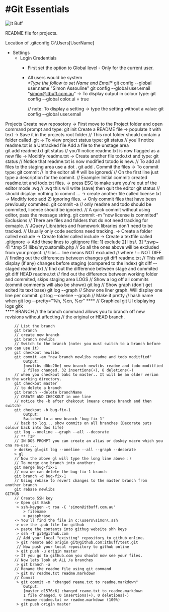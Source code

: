 #Git Essentials
===============
![It Buff](http://www.itbuff.com.au/images/logo.png)

README file for projects.

Location of .gitconfig
	C:\Users\[UserName]

* Settings 
  * Login Credentials
    * First set the option to Global level - Only for the current user.
    * All users would be system<br>
	_*Type the follow to set Name and Email_*
    git config --global user.name "Simon Assouline"
    git config --global user.email "simon@itbuff.com.au"
		-> To display output in colour type:
			git config --global color.ui = true
		
		// note: To display a setting 
		-> type the setting without a value:
			git config --global user.email

Projects
	Create new reposotory
		-> First move to the Project folder and open command prompt and type:
			git init
	Create a README file 
		-> populate it with text
		-> Save it in the projects root folder 
		// This root folder should contain a folder called .git
		-> To view project status type:
			git status
		// you'll notice readme.txt is a Untracked file
	Add a file to the unstage area	
			git add readme.txt
			git status
		// you'll notice readme.txt is now flagged as a new file
		-> Moditify readme.txt
		-> Create another file todo.txt and type:
			git status
			// Notice that readme.txt is now modified totodo is new.
			// To add all files to the staging area use a dot .
			git add .
	Commit the files
		-> To commit type:
			git commit
			// In the editor all # will be ignored/
			// On the first line just type a description for the commit.
			// Example: Initial commit: created readme.txt and todo.txt files.
		-> press ESC to make sure you're out of the editor mode
			:wq
			// :wq this will write (save) then quit the editor
			git status
			// should display: nothing to commit ...
		-> create another file called license.txt
		-> Moditfy todo add 2) ignoring files.
		-> Only commit files that have been previously commited.
			git commit -a
			// only readme and todo should be commited, license should be ignored.
			// A quick commit without using editor, pass the message string.
			git commit -m "now license is commited"
	Exclusions
		// There are files and folders that do not need tracking for exmaple.
		// JQuery Librabries and framework libraries don't need to be tracked.
		// Usually only code sections need tracking.
		-> Create a folder called exclude
		-> Create folder called include
		-> Create a textfile called .gitignore
		-> Add these lines to .gitignore file:
			1] exclude
			2] libs/*.*
			3] *.swp~
			4] *.tmp
			5] !libs/mycustomlib.php
			// So all the ones above will be excluded from your project.
			// !libs... line means NOT excluded
			// where ! = NOT
	DIFF
		// finding out the differences between changes
		git diff readme.txt
		// This will display (if any) changes before staging (compared to the index)
		git diff --staged readme.txt
		// find out the difference between stage and commited
		git diff HEAD readme.txt
		// find out the difference between working folder and commited, skips staging area
	LOGS
		// Show a log off all commits (commit comments will also be shown)
		git log
		// Show graph (don't get ecited its text base)
		git log --graph
		// Show one liner graph. Will display one line per commit.
		git log --oneline --graph
		// Make it pretty
		//               hash name when
		git log --pretty="%h, %cn, %cr"
		****
		// Graphical git UI displaying logs
		gitk  
		****
	BRANCH
		// the branch command allows you to branch off new revisions without affecting 
		// the original or HEAD branch.
		
		// List the branch
		git branch
		// create new branch
		git branch newlibs
		// Switch to the branch (note: you must switch to a branch before you can use it)
		git checkout newlibs
		git commit -am "new branch newlibs readme and todo moditfied"
			Output:
			[newlibs d0bc20e] new branch newlibs readme and todo moditfied
			2 files changed, 32 insertions(+), 8 deletions(-)
		// when you checkout bakc to master.. It will be an older verion in the working directory.
		git checkout master
		// to delete a branch
		git branch --delete branchName
		// CREATE AND CHECKOUT in one line
		// notice the -b after chekcout (means create branch and then switch)
		git checkout -b bug-fix-1
			Output:
			Switched to a new branch 'bug-fix-1'
		// back to log... show commits on all branches (Decorate puts colour back into dos life)
		git log --oneline --graph --all --decorate
		// ** TIP
		// IN DOS PROMPT you can create an alias or doskey macro which you cna re-use:...
		> doskey gl=git log --oneline --all --graph --decorate
		> gl
		// Now the above gl will type the long line above :)
		// To merge one branch into another:
		git merge bug-fix-1
		// now we can delete the bug-fix-1 branch
		git branch -d bug-fix-1
		// Using rebase to revert changes to the master branch from another branch
		git rebase newlibs
	GITHUB
		// Create SSH key
		-> Open git Bash
		 > ssh-keygen -t rsa -C 'simon@itbuff.com.au'
			> filename
			> passphrase
		-> You'll find the file in c:\users\simon\.ssh
		-> use the .pub file for github
		-> paste the contents into githug website shh keys
		 > ssh -T git@github.com
		 // Add your local "existing" repository to github online.
		 > git remote add origin git@github.com:itbuff/test.git
		 // Now push your local repository to github online
		 > git push -u origin master
		-> If you go to github.com you should now see your files.
		// Now lets look at ALL /a branches
		 > git branch -a
		// Rename the readme file using git command 
		 > git mv readme.txt readme.markdown
		// Commit
		 > git commit -m "changed reame.txt to readme.markdown"
			Output:
			[master d1576c6] changed reame.txt to readme.markdown
			1 file changed, 0 insertions(+), 0 deletions(-)
			rename readme.txt => readme.markdown (100%)
		 > git push origin master
	